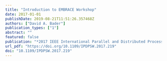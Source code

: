 ```yaml
---
title: "Introduction to EMBRACE Workshop"
date: 2017-01-01
publishDate: 2019-08-21T11:51:26.357468Z
authors: ["David A. Bader"]
publication_types: ["1"]
abstract: ""
featured: false
publication: "*2017 IEEE International Parallel and Distributed Processing Symposium Workshops, IPDPS Workshops 2017, Orlando / Buena Vista, FL, USA, May 29 - June 2, 2017*"
url_pdf: "https://doi.org/10.1109/IPDPSW.2017.219"
doi: "10.1109/IPDPSW.2017.219"
---
```


